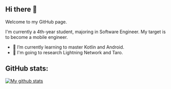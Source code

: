 ## Hi there 👋

Welcome to my GitHub page. 

I'm currently a 4th-year student, majoring in Software Engineer. My target is to become a mobile engineer.

- 🌱 I’m currently learning to master Kotlin and Android.
- 👯 I'm going to research Lightning Network and Taro.

## GitHub stats:  
<a href="https://github.com/anuraghazra/github-readme-stats">
  <img align="center" src="https://github-readme-stats.anuraghazra1.vercel.app/api?username=lenhatquang97&show_icons=true&line_height=27&include_all_commits=true" alt="My github stats" />
</a>  
